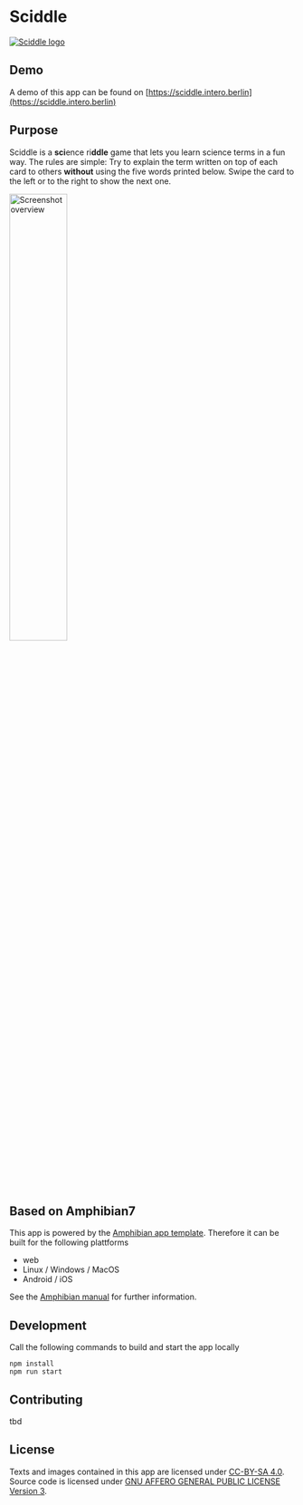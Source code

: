 # Sciddle

[![Sciddle logo](https://github.com/sciddle/sciddle-ng/blob/master/src/assets/logos/logo-144x144.png)](https://github.com/sciddle/sciddle-ng/blob/master/src/assets/logos/logo-144x144.png)

## Demo

A demo of this app can be found on [https://sciddle.intero.berlin](https://sciddle.intero.berlin)

## Purpose

Sciddle is a **sci**ence ri**ddle** game that lets you learn science terms in a fun way.
The rules are simple: Try to explain the term written on top of each card to others __without__ using the five words printed below. Swipe the card to the left or to the right to show the next one.

<img src="https://github.com/sciddle/sciddle-ng/blob/master/doc/screenshots/00-sample.png" alt="Screenshot overview" height=45% width=45% />

## Based on Amphibian7

This app is powered by the [Amphibian app template](https://github.com/florianschwanz/amphibian7).
Therefore it can be built for the following plattforms

* web
* Linux / Windows / MacOS
* Android / iOS

See the [Amphibian manual](https://github.com/florianschwanz/amphibian7/blob/master/README.md) for further information.

## Development

Call the following commands to build and start the app locally
```
npm install
npm run start
```

## Contributing

tbd

## License

Texts and images contained in this app are licensed under [CC-BY-SA 4.0](LICENSE-CC-BY-4.0.md).
Source code is licensed under [GNU AFFERO GENERAL PUBLIC LICENSE Version 3](LICENSE-CC-BY-4.0.md).
